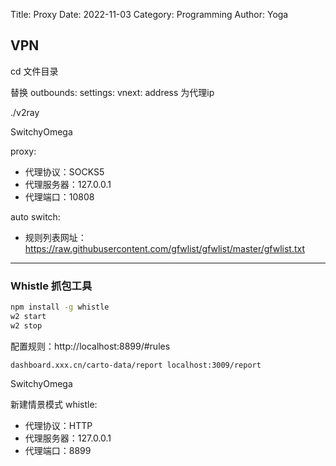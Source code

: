 Title: Proxy
Date: 2022-11-03
Category: Programming
Author: Yoga

## VPN

cd 文件目录

替换 outbounds: settings: vnext: address 为代理ip

./v2ray

SwitchyOmega

proxy:
 - 代理协议：SOCKS5
 - 代理服务器：127.0.0.1
 - 代理端口：10808

auto switch:
  - 规则列表网址：https://raw.githubusercontent.com/gfwlist/gfwlist/master/gfwlist.txt

---

### Whistle 抓包工具

```bash
npm install -g whistle
w2 start
w2 stop
```

配置规则：http://localhost:8899/#rules

```
dashboard.xxx.cn/carto-data/report localhost:3009/report
```

SwitchyOmega

新建情景模式 whistle:
 - 代理协议：HTTP
 - 代理服务器：127.0.0.1
 - 代理端口：8899